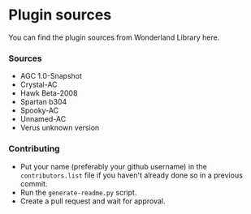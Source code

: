 # Plugin sources
 You can find the plugin sources from Wonderland Library here.

### Sources
- AGC 1.0-Snapshot
- Crystal-AC
- Hawk Beta-2008
- Spartan b304
- Spooky-AC
- Unnamed-AC
- Verus unknown version

### Contributing
- Put your name (preferably your github username) in the ``contributors.list`` file if you haven't already done so in a previous commit.
- Run the ``generate-readme.py`` script.
- Create a pull request and wait for approval.